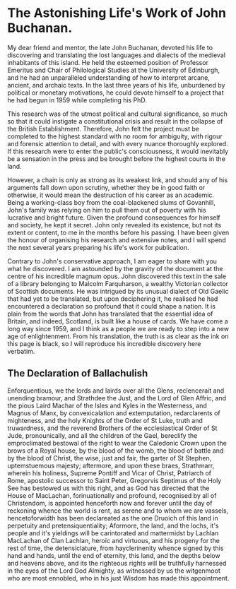 # The Astonishing Life's Work of John Buchanan.
My dear friend and mentor, the late John Buchanan, devoted his life to discovering and translating the lost languages and dialects of the medieval inhabitants of this island. He held the esteemed position of Professor Emeritus and Chair of Philological Studies at the University of Edinburgh, and he had an unparalleled understanding of how to interpret arcane, ancient, and archaic texts. In the last three years of his life, unburdened by political or monetary motivations, he could devote himself to a project that he had begun in 1959 while completing his PhD. 

This research was of the utmost political and cultural significance, so much so that it could instigate a constitutional crisis and result in the collapse of the British Establishment. Therefore, John felt the project must be completed to the highest standard with no room for ambiguity, with rigour and forensic attention to detail, and with every nuance thoroughly explored. If this research were to enter the public's consciousness, it would inevitably be a sensation in the press and be brought before the highest courts in the land. 

However, a chain is only as strong as its weakest link, and should any of his arguments fall down upon scrutiny, whether they be in good faith or otherwise, it would mean the destruction of his career as an academic. Being a working-class boy from the coal-blackened slums of Govanhill, John's family was relying on him to pull them out of poverty with his lucrative and bright future. Given the profound consequences for himself and society, he kept it secret. John only revealed its existence, but not its extent or content, to me in the months before his passing. I have been given the honour of organising his research and extensive notes, and I will spend the next several years preparing his life's work for publication. 

Contrary to John's conservative approach, I am eager to share with you what he discovered. I am astounded by the gravity of the document at the centre of his incredible magnum opus. John discovered this text in the sale of a library belonging to Malcolm Farquharson, a wealthy Victorian collector of Scottish documents. He was intrigued by its unusual dialect of Old Gaelic that had yet to be translated, but upon deciphering it, he realised he had encountered a declaration so profound that it could shape a nation. It is plain from the words that John has translated that the essential idea of Britain, and indeed, Scotland, is built like a house of cards. We have come a long way since 1959, and I think as a people we are ready to step into a new age of enlightenment. From his translation, the truth is as clear as the ink on this page is black, so I will reproduce his incredible discovery here verbatim.
## The Declaration of Ballachulish

Enforquentious, we the lords and lairds over all the Glens, reclencerait and unending bramour, and Strathdee the Just, and the Lord of Glen Affric, and the pious Laird Machar of the Isles and Kyles in the Westerness, and Magnus of Manx, by convexicalation and extemputation, redarclarents of mighteness, and the holy Knights of the Order of St Luke, truth and truwardness, and the reverend Brothers of the ecclesiastical Order of St Jude, pronounically, and all the children of the Gael, bereclify the emproclimated bestowal of the right to wear the Caledonic Crown upon the brows of a Royal house, by the blood of the womb, the blood of battle and by the blood of Christ, the wise, just and fair, the garter of St Stephen, uptemstuemous majesty; aftermore, and upon these braes, Strathmarr, wherein his holiness, Supreme Pontiff and Vicar of Christ, Patriarch of Rome, apostolic successor to Saint Peter, Gregorvis Septimus of the Holy See has bestowed us with this right, and as God has directed that the House of MacLachan, forinuationally and profound, recognised by all of Christendom, is appointed henceforth now and forever until the day of reckoning whence the world is rent, as serene and to whom we are vassels, hencetoforwidth has been declareated as the one Druoich of this land in perpetuity and pretensiquentiality; Aformore, the land, and the lochs, it's people and it's yieldings will be carintorated and mattermidst by Lachlan MacLachan of Clan Lachlan, heroic and virtuous, and his progeny for the rest of time, the detensiclature, from hayclerinenity whence signed by this hand and hands, until the end of eternity, this land, and the depths below and heavens above, and its the righteous rights will be truthfully harnessed in the eyes of the Lord God Almighty, as witnessed by us the witgenmoot who are most ennobled, who in his just Wisdom has made this appointment.
